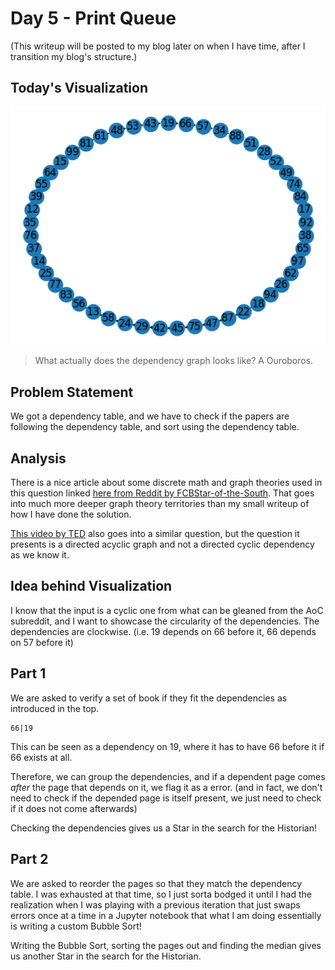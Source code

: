 # Day 5 - Print Queue

(This writeup will be posted to my blog later on when I have time, after I transition my blog's structure.)

## Today's Visualization

![The Ouroboros](/advent_of_code/2024/visualization/day5_ouroboros.png)
> What actually does the dependency graph looks like? A Ouroboros.

## Problem Statement

We got a dependency table, and we have to check if the papers are following the dependency table, and sort using the dependency table.

## Analysis

There is a nice article about some discrete math and graph theories used in this question linked [here from Reddit by FCBStar-of-the-South](https://www.reddit.com/r/adventofcode/comments/1h7mm3w/2024_day_05_part_2_how_nice_is_the_input_a_binary/). That goes into much more deeper graph theory territories than my small writeup of how I have done the solution.

[This video by TED](https://www.youtube.com/watch?v=5y0pcLkD7-I&list=PLJicmE8fK0EiFngx7wBddZDzxogj-shyW&index=9) also goes into a similar question, but the question it presents is a directed acyclic graph and not a directed cyclic dependency as we know it.

## Idea behind Visualization

I know that the input is a cyclic one from what can be gleaned from the AoC subreddit, and I want to showcase the circularity of the dependencies. The dependencies are clockwise. (i.e. 19 depends on 66 before it, 66 depends on 57 before it)

## Part 1

We are asked to verify a set of book if they fit the dependencies as introduced in the top.

    66|19

This can be seen as a dependency on 19, where it has to have 66 before it if 66 exists at all.

Therefore, we can group the dependencies, and if a dependent page comes *after* the page that depends on it, we flag it as a error. (and in fact, we don't need to check if the depended page is itself present, we just need to check if it does not come afterwards)

Checking the dependencies gives us a Star in the search for the Historian!

## Part 2

We are asked to reorder the pages so that they match the dependency table. I was exhausted at that time, so I just sorta bodged it until I had the realization when I was playing with a previous iteration that just swaps errors once at a time in a Jupyter notebook that what I am doing essentially is writing a custom Bubble Sort!

Writing the Bubble Sort, sorting the pages out and finding the median gives us another Star in the search for the Historian.
